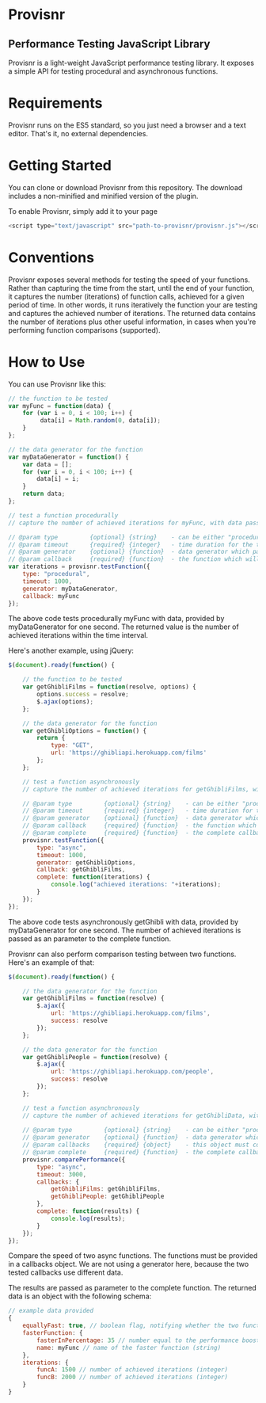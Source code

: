 # Provisnr
## Performance Testing JavaScript Library

Provisnr is a light-weight JavaScript performance testing library. It exposes a simple API for testing procedural and asynchronous functions.

# Requirements

Provisnr runs on the ES5 standard, so you just need a browser and a text editor. That's it, no external dependencies.

# Getting Started

You can clone or download Provisnr from this repository. The download includes a non-minified and minified version of the plugin.

To enable Provisnr, simply add it to your page
```javascript
<script type="text/javascript" src="path-to-provisnr/provisnr.js"></script>
```

# Conventions

Provisnr exposes several methods for testing the speed of your functions. Rather than capturing the time from the start, until the end of your function, it captures the number (iterations) of function calls, achieved for a given period of time. In other words, it runs iteratively the function your are testing and captures the achieved number of iterations. The returned data contains the number of iterations plus other useful information, in cases when you're performing function comparisons (supported).

# How to Use

You can use Provisnr like this:

```javascript
// the function to be tested
var myFunc = function(data) {
    for (var i = 0, i < 100; i++) {
         data[i] = Math.random(0, data[i]);
    }
};

// the data generator for the function
var myDataGenerator = function() {
    var data = [];
    for (var i = 0, i < 100; i++) {
        data[i] = i;
    }
    return data;
};

// test a function procedurally
// capture the number of achieved iterations for myFunc, with data passed by dataGenerator

// @param type         {optional} {string}    - can be either "procedural" or "async", if you do not pass type, provisnr assumes you want "async"
// @param timeout      {required} {integer}   - time duration for the test in milliseconds
// @param generator    {optional} {function}  - data generator which passes data to tested function
// @param callback     {required} {function}  - the function which will be tested
var iterations = provisnr.testFunction({
    type: "procedural",
	timeout: 1000,
	generator: myDataGenerator,
	callback: myFunc
});
```

The above code tests procedurally myFunc with data, provided by myDataGenerator for one second. The returned value is the number of achieved iterations within the time interval.

Here's another example, using jQuery: 

```javascript
$(document).ready(function() {

    // the function to be tested
    var getGhibliFilms = function(resolve, options) {
        options.success = resolve;
        $.ajax(options);
    };

    // the data generator for the function
    var getGhibliOptions = function() {
        return {
            type: "GET",
            url: 'https://ghibliapi.herokuapp.com/films'
        };
    };

    // test a function asynchronously
    // capture the number of achieved iterations for getGhibliFilms, with data passed by getGhibliOptions

    // @param type         {optional} {string}    - can be either "procedural" or "async", if you do not pass type, provisnr assumes you want "async"
    // @param timeout      {required} {integer}   - time duration for the test in milliseconds
    // @param generator    {optional} {function}  - data generator which passes data to tested function
    // @param callback     {required} {function}  - the function which will be tested
    // @param complete     {required} {function}  - the complete callback, which receives the number of achieved iterations as a parameter
    provisnr.testFunction({
        type: "async",
        timeout: 1000,
        generator: getGhibliOptions,
        callback: getGhibliFilms,
        complete: function(iterations) {
            console.log("achieved iterations: "+iterations);
        }
    });
});
```

The above code tests asynchronously getGhibli with data, provided by myDataGenerator for one second. The number of achieved iterations is passed as an parameter to the complete function.

Provisnr can also perform comparison testing between two functions. Here's an example of that: 
```javascript
$(document).ready(function() {

    // the data generator for the function
    var getGhibliFilms = function(resolve) {
        $.ajax({
            url: 'https://ghibliapi.herokuapp.com/films',
            success: resolve
        });
    };

    // the data generator for the function
    var getGhibliPeople = function(resolve) {
        $.ajax({
            url: 'https://ghibliapi.herokuapp.com/people',
            success: resolve
        });
    };

    // test a function asynchronously
    // capture the number of achieved iterations for getGhibliData, with data passed by getGhibliOptions
    
    // @param type         {optional} {string}    - can be either "procedural" or "async", if you do not pass type, provisnr assumes you want "async"
    // @param generator    {optional} {function}  - data generator which passes data to tested function, the same generator is used for the two tested functions
    // @param callbacks    {required} {object}    - this object must contain the functions which you want to test
    // @param complete     {required} {function}  - the complete callback, which receives the number of achieved iterations as a parameter
    provisnr.comparePerformance({
        type: "async",
        timeout: 3000,
        callbacks: {
            getGhibliFilms: getGhibliFilms,
            getGhibliPeople: getGhibliPeople
        },
        complete: function(results) {
            console.log(results);
        }
    });
});
```

Compare the speed of two async functions. The functions must be provided in a callbacks object. We are not using a generator here, because the two tested callbacks use different data.
 
 The results are passed as parameter to the complete function. The returned data is an object with the following schema:

```javascript
// example data provided
{
	equallyFast: true, // boolean flag, notifying whether the two functions have achieved equal number of iterations
	fasterFunction: {
		fasterInPercentage: 35 // number equal to the performance boost of the faster function in percentage (integer) 
		name: myFunc // name of the faster function (string)
	},
	iterations: {
		funcA: 1500 // number of achieved iterations (integer)
		funcB: 2000 // number of achieved iterations (integer)
	}
}
```